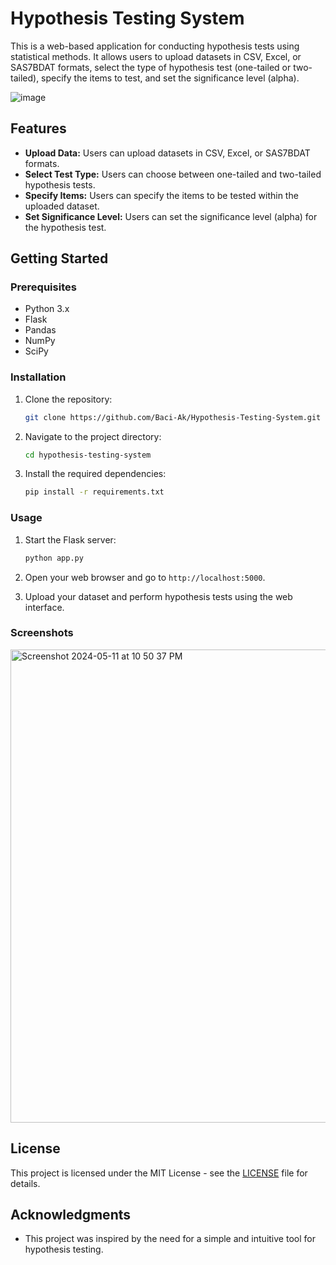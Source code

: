 # Hypothesis Testing System

This is a web-based application for conducting hypothesis tests using statistical methods. It allows users to upload datasets in CSV, Excel, or SAS7BDAT formats, select the type of hypothesis test (one-tailed or two-tailed), specify the items to test, and set the significance level (alpha).


![image](https://github.com/Baci-Ak/Hypothesis-Testing-System-/assets/134199508/c4d340ae-07d9-4018-a2f9-6401602b74f9)


## Features

- **Upload Data:** Users can upload datasets in CSV, Excel, or SAS7BDAT formats.
- **Select Test Type:** Users can choose between one-tailed and two-tailed hypothesis tests.
- **Specify Items:** Users can specify the items to be tested within the uploaded dataset.
- **Set Significance Level:** Users can set the significance level (alpha) for the hypothesis test.

## Getting Started

### Prerequisites

- Python 3.x
- Flask
- Pandas
- NumPy
- SciPy

### Installation

1. Clone the repository:

    ```bash
    git clone https://github.com/Baci-Ak/Hypothesis-Testing-System.git
    ```

2. Navigate to the project directory:

    ```bash
    cd hypothesis-testing-system
    ```

3. Install the required dependencies:

    ```bash
    pip install -r requirements.txt
    ```

### Usage

1. Start the Flask server:

    ```bash
    python app.py
    ```

2. Open your web browser and go to `http://localhost:5000`.

3. Upload your dataset and perform hypothesis tests using the web interface.

### Screenshots
<img width="757" alt="Screenshot 2024-05-11 at 10 50 37 PM" src="https://github.com/Baci-Ak/Hypothesis-Testing-System/assets/134199508/da372e60-dbfb-4ed0-b820-2ce85c8c003f">


## License

This project is licensed under the MIT License - see the [LICENSE](LICENSE) file for details.

## Acknowledgments

- This project was inspired by the need for a simple and intuitive tool for hypothesis testing.


